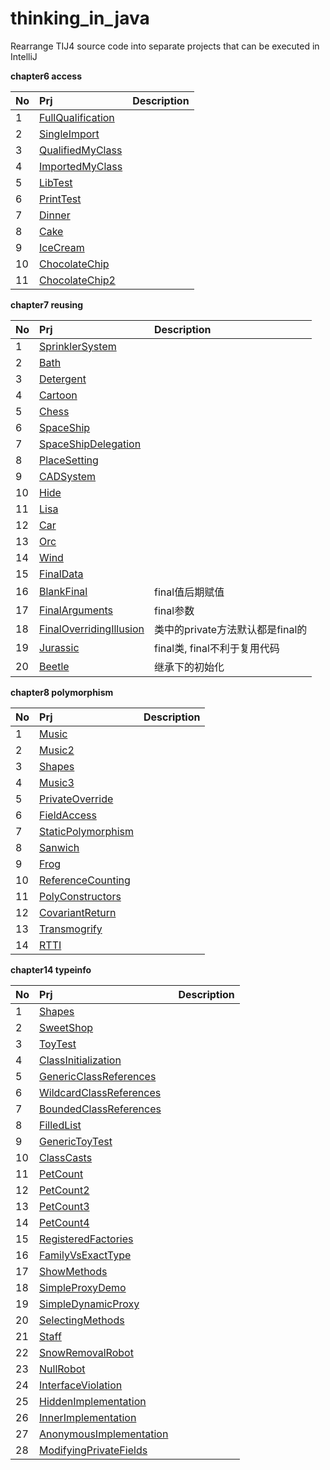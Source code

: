 # thinking_in_java
Rearrange TIJ4 source code into separate projects that can be executed in IntelliJ

**chapter6 access**

| No   | Prj                     | Description |
| :--- | :---------------------- | :---------- |
| 1    | [FullQualification][0601] |             |
| 2    | [SingleImport][0602]      |             |
| 3    | [QualifiedMyClass][0603]  |             |
| 4    | [ImportedMyClass][0604]   |             |
| 5    | [LibTest][0605]           |             |
| 6    | [PrintTest][0606]         |             |
| 7    | [Dinner][0607]            |             |
| 8    | [Cake][0608]              |             |
| 9    | [IceCream][0609]          |             |
| 10   | [ChocolateChip][0610]     |             |
| 11   | [ChocolateChip2][0611]    |             |

[0601]: ./examples/access/FullQualification/
[0602]: ./examples/access/SingleImport/
[0603]: ./examples/access/QualifiedMyClass/
[0604]: ./examples/access/ImportedMyClass/
[0605]: ./examples/access/LibTest/
[0606]: ./examples/access/PrintTest/
[0607]: ./examples/access/Dinner/
[0608]: ./examples/access/Cake/
[0609]: ./examples/access/IceCream/
[0610]: ./examples/access/ChocolateChip/
[0611]: ./examples/access/ChocolateChip2/

**chapter7 reusing**

| No   | Prj                     | Description |
| :--- | :---------------------- | :---------- |
| 1    | [SprinklerSystem][0701] |             |
| 2    | [Bath][0702]      |             |
| 3    | [Detergent][0703]  |             |
| 4    | [Cartoon][0704]   |             |
| 5    | [Chess][0705]           |             |
| 6    | [SpaceShip][0706]         |             |
| 7    | [SpaceShipDelegation][0707]            |             |
| 8    | [PlaceSetting][0708]              |             |
| 9    | [CADSystem][0709]          |             |
| 10   | [Hide][0710]     |             |
| 11   | [Lisa][0711]    |             |
| 12   | [Car][0712]    |             |
| 13   | [Orc][0713]    |             |
| 14   | [Wind][0714]    |             |
| 15   | [FinalData][0715]    |             |
| 16   | [BlankFinal][0716]    |final值后期赋值|
| 17   | [FinalArguments][0717]    |final参数|
| 18   | [FinalOverridingIllusion][0718]    |类中的private方法默认都是final的|
| 19   | [Jurassic][0719]    |final类, final不利于复用代码|
| 20   | [Beetle][0720]    |继承下的初始化|

[0701]: ./examples/reusing/SprinklerSystem/
[0702]: ./examples/reusing/Bath/
[0703]: ./examples/reusing/Detergent/
[0704]: ./examples/reusing/Cartoon/
[0705]: ./examples/reusing/Chess/
[0706]: ./examples/reusing/SpaceShip/
[0707]: ./examples/reusing/SpaceShipDelegation/
[0708]: ./examples/reusing/PlaceSetting/
[0709]: ./examples/reusing/CADSystem/
[0710]: ./examples/reusing/Hide/
[0711]: ./examples/reusing/Lisa/
[0712]: ./examples/reusing/Car/
[0713]: ./examples/reusing/Orc/
[0714]: ./examples/reusing/Wind/
[0715]: ./examples/reusing/FinalData/
[0716]: ./examples/reusing/BlankFinal/
[0717]: ./examples/reusing/FinalArguments/
[0718]: ./examples/reusing/OverridingPrivate/
[0719]: ./examples/reusing/Jurassic/
[0720]: ./examples/reusing/Beetle/

**chapter8 polymorphism**

| No  | Prj                               | Description                              |
| :---| :-------------------------------- | :---------------------- |
| 1   | [Music][0801]                      ||
| 2   | [Music2][0802]                   ||
| 3   | [Shapes][0803]                     ||
| 4   | [Music3][0804]         ||
| 5   | [PrivateOverride][0805]      ||
| 6   | [FieldAccess][0806]     ||
| 7   | [StaticPolymorphism][0807]      ||
| 8   | [Sanwich][0808]                  ||
| 9   | [Frog][0809]              ||
| 10  | [ReferenceCounting][0810]                  ||
| 11  | [PolyConstructors][0811]                    ||
| 12  | [CovariantReturn][0812]                   ||
| 13  | [Transmogrify][0813]                   ||
| 14  | [RTTI][0814]                   ||

[0801]: ./examples/polymorphism/Music/
[0802]: ./examples/polymorphism/Music2/
[0803]: ./examples/polymorphism/Shapes/
[0804]: ./examples/polymorphism/Music3/
[0805]: ./examples/polymorphism/PrivateOverride/
[0806]: ./examples/polymorphism/FieldAccess/
[0807]: ./examples/polymorphism/StaticPolymorphism/
[0808]: ./examples/polymorphism/Sanwich/
[0809]: ./examples/polymorphism/Frog/
[0810]: ./examples/polymorphism/PeferenceCounting/
[0811]: ./examples/polymorphism/PolyConstructors/
[0812]: ./examples/polymorphism/CovariantReturn/
[0813]: ./examples/polymorphism/Transmogrify/
[0814]: ./examples/polymorphism/RTTI/

**chapter14 typeinfo**

| No  | Prj                               | Description                              |
| :---| :-------------------------------- | :---------------------- |
| 1   | [Shapes][1401]                      ||
| 2   | [SweetShop][1402]                   ||
| 3   | [ToyTest][1403]                     ||
| 4   | [ClassInitialization][1404]         ||
| 5   | [GenericClassReferences][1405]      ||
| 6   | [WildcardClassReferences][1406]     ||
| 7   | [BoundedClassReferences][1407]      ||
| 8   | [FilledList][1408]                  ||
| 9   | [GenericToyTest][1409]              ||
| 10  | [ClassCasts][1410]                  ||
| 11  | [PetCount][1411]                    ||
| 12  | [PetCount2][1412]                   ||
| 13  | [PetCount3][1413]                   ||
| 14  | [PetCount4][1414]                   ||
| 15  | [RegisteredFactories][1415]         ||
| 16  | [FamilyVsExactType][1416]           ||
| 17  | [ShowMethods][1417]                 ||
| 18  | [SimpleProxyDemo][1418]             ||
| 19  | [SimpleDynamicProxy][1419]          ||
| 20  | [SelectingMethods][1420]            ||
| 21  | [Staff][1421]                       ||
| 22  | [SnowRemovalRobot][1422]            ||
| 23  | [NullRobot][1423]                   ||
| 24  | [InterfaceViolation][1424]          ||
| 25  | [HiddenImplementation][1425]        ||
| 26  | [InnerImplementation][1426]         ||
| 27  | [AnonymousImplementation][1427]     ||
| 28  | [ModifyingPrivateFields][1428]      ||

[1401]: ./examples/typeinfo/Shapes/
[1402]: ./examples/typeinfo/SweetShop/
[1403]: ./examples/typeinfo/ToyTest/
[1404]: ./examples/typeinfo/ClassInitialization/
[1405]: ./examples/typeinfo/GenericClassReferences/
[1406]: ./examples/typeinfo/WildcardClassReferences/
[1407]: ./examples/typeinfo/BoundedClassReferences/
[1408]: ./examples/typeinfo/FilledList/
[1409]: ./examples/typeinfo/GenericToyTest/
[1410]: ./examples/typeinfo/ClassCasts/
[1411]: ./examples/typeinfo/PetCount/
[1412]: ./examples/typeinfo/PetCount2/
[1413]: ./examples/typeinfo/PetCount3/
[1414]: ./examples/typeinfo/PetCount4/
[1415]: ./examples/typeinfo/RegisteredFactories/
[1416]: ./examples/typeinfo/FamilyVsExactType/
[1417]: ./examples/typeinfo/ShowMethods/
[1418]: ./examples/typeinfo/SimpleProxyDemo/
[1419]: ./examples/typeinfo/SimpleDynamicProxy/
[1420]: ./examples/typeinfo/SelectingMethods/
[1421]: ./examples/typeinfo/Staff/
[1422]: ./examples/typeinfo/SnowRemovalRobot/
[1423]: ./examples/typeinfo/NullRobot/
[1424]: ./examples/typeinfo/InterfaceViolation/
[1425]: ./examples/typeinfo/HiddenImplementation/
[1426]: ./examples/typeinfo/InnerImplementation/
[1427]: ./examples/typeinfo/AnonymousImplementation/
[1428]: ./examples/typeinfo/ModifyingPrivateFields/
